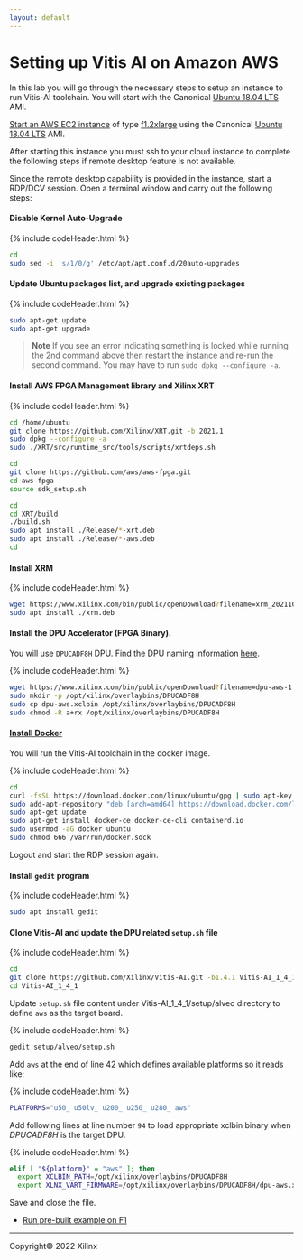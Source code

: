 ```yaml
---
layout: default
---
```


# Setting up Vitis AI on Amazon AWS

In this lab you will go through the necessary steps to setup an instance to run Vitis-AI toolchain. You will start with the Canonical [Ubuntu 18.04 LTS](https://aws.amazon.com/marketplace/pp/Canonical-Group-Limited-Ubuntu-1804-LTS-Bionic/B07CQ33QKV) AMI.

[Start an AWS EC2 instance](https://docs.aws.amazon.com/AWSEC2/latest/UserGuide/launch-marketplace-console.html) of type [f1.2xlarge](https://aws.amazon.com/ec2/instance-types/f1/)  using the Canonical [Ubuntu 18.04 LTS](https://aws.amazon.com/marketplace/pp/Canonical-Group-Limited-Ubuntu-1804-LTS-Bionic/B07CQ33QKV) AMI.

After starting this instance you must ssh to your cloud instance to complete the following steps if remote desktop feature is not available.

Since the remote desktop capability is provided in the instance, start a RDP/DCV session. Open a terminal window and carry out the following steps:

#### Disable Kernel Auto-Upgrade

{% include codeHeader.html %}
```sh
cd
sudo sed -i 's/1/0/g' /etc/apt/apt.conf.d/20auto-upgrades
```

#### Update Ubuntu packages list, and upgrade existing packages

{% include codeHeader.html %}
```sh
sudo apt-get update
sudo apt-get upgrade
```
> **Note** If you see an error indicating something is locked while running the 2nd command above then restart the instance and re-run the second command. You may have to run `sudo dpkg --configure -a`.

#### Install AWS FPGA Management library and Xilinx XRT

{% include codeHeader.html %}
```sh
cd /home/ubuntu
git clone https://github.com/Xilinx/XRT.git -b 2021.1
sudo dpkg --configure -a
sudo ./XRT/src/runtime_src/tools/scripts/xrtdeps.sh

cd
git clone https://github.com/aws/aws-fpga.git
cd aws-fpga
source sdk_setup.sh

cd
cd XRT/build
./build.sh
sudo apt install ./Release/*-xrt.deb
sudo apt install ./Release/*-aws.deb
cd
```

#### Install XRM

{% include codeHeader.html %}
```sh
wget https://www.xilinx.com/bin/public/openDownload?filename=xrm_202110.1.2.1539_18.04-x86_64.deb -O xrm.deb
sudo apt install ./xrm.deb
```

#### Install the DPU Accelerator (FPGA Binary).

You will use `DPUCADF8H` DPU. Find the DPU naming information [here](https://github.com/Xilinx/Vitis-AI/blob/master/docs/learn/dpu_naming.md).

{% include codeHeader.html %}
```sh
wget https://www.xilinx.com/bin/public/openDownload?filename=dpu-aws-1.4.0.xclbin -O dpu-aws.xclbin
sudo mkdir -p /opt/xilinx/overlaybins/DPUCADF8H
sudo cp dpu-aws.xclbin /opt/xilinx/overlaybins/DPUCADF8H
sudo chmod -R a+rx /opt/xilinx/overlaybins/DPUCADF8H
```

#### [Install Docker](https://docs.docker.com/engine/install/ubuntu/)

You will run the Vitis-AI toolchain in the docker image.

{% include codeHeader.html %}
```sh
cd
curl -fsSL https://download.docker.com/linux/ubuntu/gpg | sudo apt-key add -
sudo add-apt-repository "deb [arch=amd64] https://download.docker.com/linux/ubuntu $(lsb_release -cs) stable"
sudo apt-get update
sudo apt-get install docker-ce docker-ce-cli containerd.io
sudo usermod -aG docker ubuntu
sudo chmod 666 /var/run/docker.sock
```
Logout and start the RDP session again.

#### Install `gedit` program

{% include codeHeader.html %}
```sh
sudo apt install gedit
```

#### Clone Vitis-AI and update the DPU related `setup.sh` file

{% include codeHeader.html %}
```sh
cd
git clone https://github.com/Xilinx/Vitis-AI.git -b1.4.1 Vitis-AI_1_4_1
cd Vitis-AI_1_4_1

```

Update `setup.sh` file content under Vitis-AI_1_4_1/setup/alveo directory to define `aws` as the target board.

{% include codeHeader.html %}
```sh
gedit setup/alveo/setup.sh
```

Add `aws` at the end of line 42 which defines available platforms so it reads like:

{% include codeHeader.html %}
```sh
PLATFORMS="u50_ u50lv_ u200_ u250_ u280_ aws"
```

Add following lines at line number `94` to load appropriate xclbin binary when *DPUCADF8H* is the target DPU.

{% include codeHeader.html %}
```sh
elif [ "${platform}" = "aws" ]; then
  export XCLBIN_PATH=/opt/xilinx/overlaybins/DPUCADF8H
  export XLNX_VART_FIRMWARE=/opt/xilinx/overlaybins/DPUCADF8H/dpu-aws.xclbin
```

Save and close the file.

- [Run pre-built example on F1](./running_on_F1.md)

---------------------------------------
<p class="copyright">Copyright&copy; 2022 Xilinx</p>
